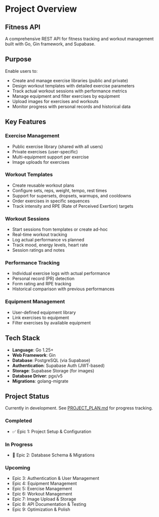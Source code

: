 # Project Overview

## Fitness API

A comprehensive REST API for fitness tracking and workout management built with Go, Gin framework, and Supabase.

## Purpose

Enable users to:
- Create and manage exercise libraries (public and private)
- Design workout templates with detailed exercise parameters
- Track actual workout sessions with performance metrics
- Manage equipment and filter exercises by equipment
- Upload images for exercises and workouts
- Monitor progress with personal records and historical data

## Key Features

### Exercise Management
- Public exercise library (shared with all users)
- Private exercises (user-specific)
- Multi-equipment support per exercise
- Image uploads for exercises

### Workout Templates
- Create reusable workout plans
- Configure sets, reps, weight, tempo, rest times
- Support for supersets, dropsets, warmups, and cooldowns
- Order exercises in specific sequences
- Track intensity and RPE (Rate of Perceived Exertion) targets

### Workout Sessions
- Start sessions from templates or create ad-hoc
- Real-time workout tracking
- Log actual performance vs planned
- Track mood, energy levels, heart rate
- Session ratings and notes

### Performance Tracking
- Individual exercise logs with actual performance
- Personal record (PR) detection
- Form rating and RPE tracking
- Historical comparison with previous performances

### Equipment Management
- User-defined equipment library
- Link exercises to equipment
- Filter exercises by available equipment

## Tech Stack

- **Language**: Go 1.25+
- **Web Framework**: Gin
- **Database**: PostgreSQL (via Supabase)
- **Authentication**: Supabase Auth (JWT-based)
- **Storage**: Supabase Storage (for images)
- **Database Driver**: pgx/v5
- **Migrations**: golang-migrate

## Project Status

Currently in development. See [PROJECT_PLAN.md](../PROJECT_PLAN.md) for progress tracking.

### Completed
- ✅ Epic 1: Project Setup & Configuration

### In Progress
- 🔄 Epic 2: Database Schema & Migrations

### Upcoming
- Epic 3: Authentication & User Management
- Epic 4: Equipment Management
- Epic 5: Exercise Management
- Epic 6: Workout Management
- Epic 7: Image Upload & Storage
- Epic 8: API Documentation & Testing
- Epic 9: Optimization & Polish

